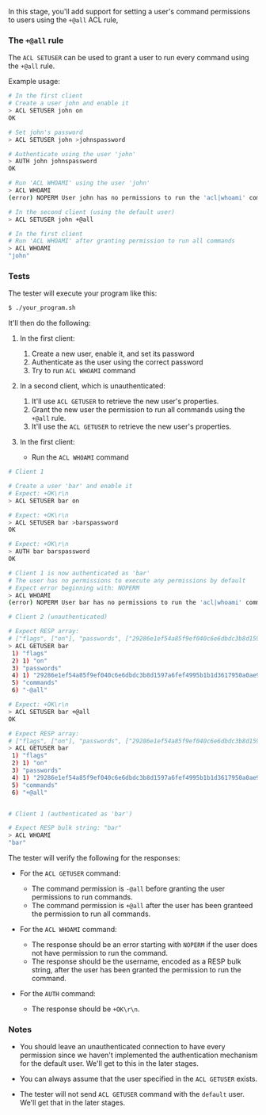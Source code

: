 In this stage, you'll add support for setting a user's command permissions to users using the `+@all` ACL rule,

### The `+@all` rule

The `ACL SETUSER` can be used to grant a user to run every command using the `+@all` rule.

Example usage:

```bash
# In the first client
# Create a user john and enable it
> ACL SETUSER john on
OK

# Set john's password
> ACL SETUSER john >johnspassword

# Authenticate using the user 'john'
> AUTH john johnspassword
OK

# Run 'ACL WHOAMI' using the user 'john'
> ACL WHOAMI
(error) NOPERM User john has no permissions to run the 'acl|whoami' command

# In the second client (using the default user)
> ACL SETUSER john +@all

# In the first client
# Run 'ACL WHOAMI' after granting permission to run all commands
> ACL WHOAMI
"john"
```

### Tests

The tester will execute your program like this:

```bash
$ ./your_program.sh
```

It'll then do the following:

1. In the first client:
    1. Create a new user, enable it, and set its password
    2. Authenticate as the user using the correct password
    3. Try to run `ACL WHOAMI` command

2. In a second client, which is unauthenticated:
    1. It'll use `ACL GETUSER` to retrieve the new user's properties.
    2. Grant the new user the permission to run all commands using the `+@all` rule.
    3. It'll use the `ACL GETUSER` to retrieve the new user's properties.

3. In the first client:
    - Run the `ACL WHOAMI` command

```bash
# Client 1

# Create a user 'bar' and enable it
# Expect: +OK\r\n
> ACL SETUSER bar on

# Expect: +OK\r\n
> ACL SETUSER bar >barspassword
OK

# Expect: +OK\r\n
> AUTH bar barspassword
OK

# Client 1 is now authenticated as 'bar'
# The user has no permissions to execute any permissions by default
# Expect error beginning with: NOPERM
> ACL WHOAMI
(error) NOPERM User bar has no permissions to run the 'acl|whoami' command

# Client 2 (unauthenticated)

# Expect RESP array:
# ["flags", ["on"], "passwords", ["29286e1ef54a85f9ef040c6e6dbdc3b8d1597a6fef4995b1b1d3617950a0ae93"], "commands", "-@all"]
> ACL GETUSER bar
 1) "flags"
 2) 1) "on"
 3) "passwords"
 4) 1) "29286e1ef54a85f9ef040c6e6dbdc3b8d1597a6fef4995b1b1d3617950a0ae93"
 5) "commands"
 6) "-@all"

# Expect: +OK\r\n
> ACL SETUSER bar +@all
OK

# Expect RESP array:
# ["flags", ["on"], "passwords", ["29286e1ef54a85f9ef040c6e6dbdc3b8d1597a6fef4995b1b1d3617950a0ae93"], "commands", "-@all"]
> ACL GETUSER bar
 1) "flags"
 2) 1) "on"
 3) "passwords"
 4) 1) "29286e1ef54a85f9ef040c6e6dbdc3b8d1597a6fef4995b1b1d3617950a0ae93"
 5) "commands"
 6) "+@all"


# Client 1 (authenticated as 'bar')

# Expect RESP bulk string: "bar"
> ACL WHOAMI
"bar"
```

The tester will verify the following for the responses:

- For the `ACL GETUSER` command:
    - The command permission is `-@all` before granting the user permissions to run commands.
    - The command permission is `+@all` after the user has been granteed the permission to run all commands.

- For the `ACL WHOAMI` command:
    - The response should be an error starting with `NOPERM` if the user does not have permission to run the command.
    - The response should be the username, encoded as a RESP bulk string, after the user has been granted the permission to run the command.

- For the `AUTH` command:
    - The response should be `+OK\r\n`.


### Notes

- You should leave an unauthenticated connection to have every permission since we haven't implemented the authentication mechanism for the default user. We'll get to this in the later stages.

- You can always assume that the user specified in the `ACL GETUSER` exists.

- The tester will not send `ACL GETUSER` command with the `default` user. We'll get that in the later stages.
